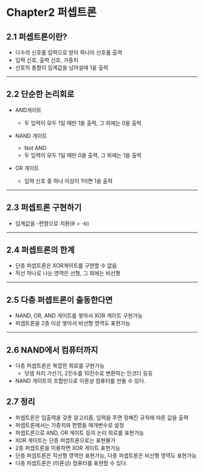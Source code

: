 # Chapter2 퍼셉트론
## 2.1 퍼셉트론이란?

* 다수의 신호를 입력으로 받아 하나의 신호를 출력
* 입력 신호, 출력 신호, 가중치
* 신호의 총합이 임계값을 넘어설때 1을 출력

---

## 2.2 단순한 논리회로

* AND게이트
    * 두 입력이 모두 1일 때만 1을 출력, 그 외에는 0을 출력

* NAND 게이트
    * Not AND
    * 두 입력이 모두 1일 때만 0을 출력, 그 외에는 1을 출력

* OR 게이트
    * 입력 신호 중 하나 이상이 1이면 1을 출력

---

## 2.3 퍼셉트론 구현하기

* 임계값을 -편향으로 치환(θ = -b) 

---

## 2.4 퍼셉트론의 한계

* 단층 퍼셉트론은 XOR게이트를 구현할 수 없음
* 직선 하나로 나눈 영역은 선형, 그 외에는 비선형
---

## 2.5 다층 퍼셉트론이 출동한다면

* NAND, OR, AND 게이트를 쌓아서 XOR 게이트 구현가능
* 퍼셉트론을 2층 이상 쌓아서 비선형 영역도 표현가능
---

## 2.6 NAND에서 컴퓨터까지

* 다층 퍼셉트론은 복잡한 회로를 구현가능
    * 덧셈 처리 가산기, 2진수를 10진수로 변환하는 인코더 등등
* NAND 게이트의 조합만으로 이론상 컴퓨터를 만들 수 있다.

## 2.7 정리

* 퍼셉트론은 입출력을 갖춘 알고리즘, 입력을 주면 정해진 규칙에 따른 값을 출력
* 퍼셉트론에서는 가중치와 편향을 매개변수로 설정
* 퍼셉트론으로 AND, OR 게이트 등의 논리 회로를 표현가능
* XOR 게이트는 단층 퍼셉트론으로는 표현불가
* 2층 퍼셉트론을 이용하면 XOR 게이트 표현가능
* 단층 퍼셉트론은 직선형 영역만 표현가능, 다층 퍼셉트론은 비선형 영역도 표현가능
* 다층 퍼셉트론은 (이론상) 컴퓨터를 표현할 수 있다.

